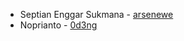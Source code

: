 * Septian Enggar Sukmana - [arsenewe](https://github.com/arsenewe)
* Noprianto - [0d3ng](https://github.com/0d3ng)
